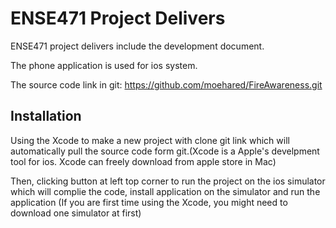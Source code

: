 # ENSE471 Project Delivers

ENSE471 project delivers include the development document.

The phone application is used for ios system.

The source code link in git: https://github.com/moehared/FireAwareness.git

## Installation

Using the Xcode to make a new project with clone git link which will automatically pull the source code form git.(Xcode is a Apple's develpment tool for ios. Xcode can freely download from apple store in Mac)

Then, clicking button at left top corner to run the project on the ios simulator which will complie the code, install application on the simulator and run the application
(If you are first time using the Xcode, you might need to download one simulator at first)
